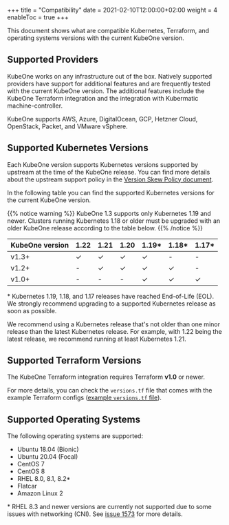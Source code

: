 +++
title = "Compatibility"
date = 2021-02-10T12:00:00+02:00
weight = 4
enableToc = true
+++

This document shows what are compatible Kubernetes, Terraform, and operating
systems versions with the current KubeOne version.

## Supported Providers

KubeOne works on any infrastructure out of the box. Natively supported
providers have support for additional features and are frequently tested with
the current KubeOne version. The additional features include the KubeOne
Terraform integration and the integration with Kubermatic machine-controller.

KubeOne supports AWS, Azure, DigitalOcean, GCP, Hetzner Cloud,
OpenStack, Packet, and VMware vSphere.

## Supported Kubernetes Versions

Each KubeOne version supports Kubernetes versions supported by upstream at the
time of the KubeOne release. You can find more details about the upstream
support policy in the [Version Skew Policy document][upstream-supported-versions].

In the following table you can find the supported Kubernetes versions for the
current KubeOne version.

{{% notice warning %}}
KubeOne 1.3 supports only Kubernetes 1.19 and newer. Clusters running
Kubernetes 1.18 or older must be upgraded with an older KubeOne release
according to the table below.
{{% /notice %}}

| KubeOne version | 1.22  | 1.21  | 1.20  | 1.19\* | 1.18\*   | 1.17\*   |
| --------------- | ----- | ----- | ----- | ------ | -------- | -------- |
| v1.3+           | ✓     | ✓     | ✓     | ✓      | -        | -        |
| v1.2+           | -     | ✓     | ✓     | ✓      | ✓        | -        |
| v1.0+           | -     | -     | -     | ✓      | ✓        | ✓        |

\* Kubernetes 1.19, 1.18, and 1.17 releases have reached End-of-Life (EOL). We
strongly recommend upgrading to a supported Kubernetes release as soon as
possible.

We recommend using a Kubernetes release that's not older than one minor release
than the latest Kubernetes release. For example, with 1.22 being the latest
release, we recommend running at least Kubernetes 1.21.

## Supported Terraform Versions

The KubeOne Terraform integration requires Terraform **v1.0** or newer.

For more details, you can check the `versions.tf` file that comes with the
example Terraform configs ([example `versions.tf` file][aws-versions-tf]).

## Supported Operating Systems

The following operating systems are supported:

* Ubuntu 18.04 (Bionic)
* Ubuntu 20.04 (Focal)
* CentOS 7
* CentOS 8
* RHEL 8.0, 8.1, 8.2\*
* Flatcar
* Amazon Linux 2

\* RHEL 8.3 and newer versions are currently not supported due to some issues
with networking (CNI). See [issue 1573][rhel-issue-1573] for more details.

[upstream-supported-versions]: https://kubernetes.io/docs/setup/release/version-skew-policy/#supported-versions
[kubernetes-issue-93194]: https://github.com/kubernetes/kubernetes/issues/93194
[terraform-configs]: https://github.com/kubermatic/kubeone/tree/release/v1.3/examples/terraform
[aws-versions-tf]: https://github.com/kubermatic/kubeone/blob/release/v1.3/examples/terraform/aws/versions.tf
[rhel-issue-1573]: https://github.com/kubermatic/kubeone/issues/1573
